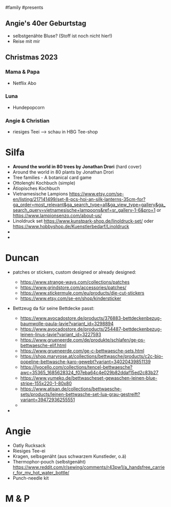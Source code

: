 #family #presents 

## Angie's 40er Geburtstag
- selbstgenähte Bluse? (Stoff ist noch nicht hier!)
- Reise mit mir

## Christmas 2023
### Mama & Papa
- Netflix Abo

### Luna
- Hundepopcorn


### Angie & Christian
- riesiges Teei --> schau in HBG Tee-shop



# Silfa
- **Around the world in 80 trees by Jonathan Drori** (hard cover)
- Around the world in 80 plants by Jonathan Drori
- Tree families - A botanical card game
- Ottolenghi Kochbuch (simple)
- Ätiopisches Kochbuch
- Vietnamesische Lampions https://www.etsy.com/se-en/listing/217141499/set-8-pcs-hoi-an-silk-lanterns-35cm-for?ga_order=most_relevant&ga_search_type=all&ga_view_type=gallery&ga_search_query=vietnamesische+lampoons&ref=sr_gallery-1-6&pro=1 or https://www.lampionsenzo.com/about-us/
- Linoldruck set https://www.kunstpark-shop.de/linoldruck-set/ oder https://www.hobbyshop.de/Kuenstlerbedarf/Linoldruck
- 
- 

# Duncan
- patches or stickers, custom designed or already designed: 
	- https://www.strange-ways.com/collections/patches
	- https://www.grindstore.com/accessories/patches/
	- https://www.stickermule.com/eu/products/die-cut-stickers
	- https://www.etsy.com/se-en/shop/kindersticker

- Bettzeug da für seine Bettdecke passt:
	- https://www.avocadostore.de/products/376883-bettdeckenbezug-baumwolle-paula-lavie?variant_id=3298894
	- https://www.avocadostore.de/products/254487-bettdeckenbezug-leinen-linus-lavie?variant_id=3227593
	- https://www.grueneerde.com/de/produkte/schlafen/ge-ps-bettwaesche-elif.html
	- https://www.grueneerde.com/ge-c-bettwaesche-sets.html
	- https://shop.maryrose.at/collections/bettwasche/products/c2c-bio-popeline-bettwasche-karo-gewebt?variant=34020439851139
	- https://lyocello.com/collections/tencel-bettwaesche?awc=35365_1685628324_f07eba64c4e029b82ddaf15ed2c83b27
	- https://www.yumeko.de/bettwascheset-gewaschen-leinen-blue-stripe-155x220-1-80x80
	- https://www.atisan.de/collections/bettwaesche-sets/products/leinen-bettwasche-set-lua-grau-gestreift?variant=39472936255551
	- 

- 

# Angie
- Oatly Rucksack
- Riesiges Tee-ei
- Kragen, selbsgenäht (aus schwarzem Kunstleder, o.ä)
- Thermophor-pouch (selbstgenäht) https://www.reddit.com/r/sewing/comments/r43pw1/a_handsfree_carrier_for_my_hot_water_bottle/
- Punch-needle kit


# M & P